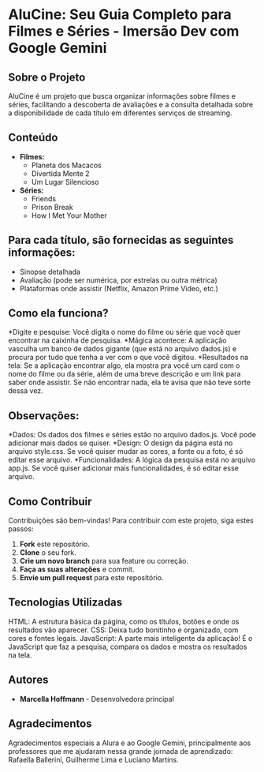 # AluCine: Seu Guia Completo para Filmes e Séries - Imersão Dev com Google Gemini

## Sobre o Projeto
AluCine é um projeto que busca organizar informações sobre filmes e séries, facilitando a descoberta de avaliações e a consulta detalhada sobre a disponibilidade de cada título em diferentes serviços de streaming.

## Conteúdo
* **Filmes:**
  * Planeta dos Macacos
  * Divertida Mente 2
  * Um Lugar Silencioso
* **Séries:**
  * Friends
  * Prison Break
  * How I Met Your Mother

## Para cada título, são fornecidas as seguintes informações:
* Sinopse detalhada
* Avaliação (pode ser numérica, por estrelas ou outra métrica)
* Plataformas onde assistir (Netflix, Amazon Prime Video, etc.)

## Como ela funciona?
*Digite e pesquise: Você digita o nome do filme ou série que você quer encontrar na caixinha de pesquisa.
*Mágica acontece: A aplicação vasculha um banco de dados gigante (que está no arquivo dados.js) e procura por tudo que tenha a ver com o que você digitou.
*Resultados na tela: Se a aplicação encontrar algo, ela mostra pra você um card com o nome do filme ou da série, além de uma breve descrição e um link para saber onde assistir. Se não encontrar nada, ela te avisa que não teve sorte dessa vez.

## Observações:

*Dados: Os dados dos filmes e séries estão no arquivo dados.js. Você pode adicionar mais dados se quiser.
*Design: O design da página está no arquivo style.css. Se você quiser mudar as cores, a fonte ou a foto, é só editar esse arquivo.
*Funcionalidades: A lógica da pesquisa está no arquivo app.js. Se você quiser adicionar mais funcionalidades, é só editar esse arquivo.

## Como Contribuir
Contribuições são bem-vindas! Para contribuir com este projeto, siga estes passos:
1. **Fork** este repositório.
2. **Clone** o seu fork.
3. **Crie um novo branch** para sua feature ou correção.
4. **Faça as suas alterações** e commit.
5. **Envie um pull request** para este repositório.

## Tecnologias Utilizadas
HTML: A estrutura básica da página, como os títulos, botões e onde os resultados vão aparecer.
CSS: Deixa tudo bonitinho e organizado, com cores e fontes legais.
JavaScript: A parte mais inteligente da aplicação! É o JavaScript que faz a pesquisa, compara os dados e mostra os resultados na tela.

## Autores
* **Marcella Hoffmann** - Desenvolvedora principal

## Agradecimentos
Agradecimentos especiais a Alura e ao Google Gemini, principalmente aos professores que me ajudaram nessa grande jornada de aprendizado: Rafaella Ballerini, Guilherme Lima e Luciano Martins.

